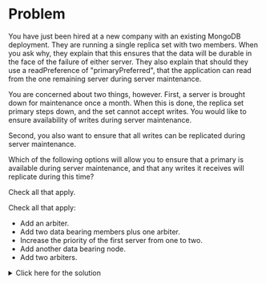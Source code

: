 # Problem
You have just been hired at a new company with an existing MongoDB deployment. They are running a single replica set with two members. When you ask why, they explain that this ensures that the data will be durable in the face of the failure of either server. They also explain that should they use a readPreference of "primaryPreferred", that the application can read from the one remaining server during server maintenance.

You are concerned about two things, however. First, a server is brought down for maintenance once a month. When this is done, the replica set primary steps down, and the set cannot accept writes. You would like to ensure availability of writes during server maintenance.

Second, you also want to ensure that all writes can be replicated during server maintenance.

Which of the following options will allow you to ensure that a primary is available during server maintenance, and that any writes it receives will replicate during this time?

Check all that apply.

Check all that apply:

 - Add an arbiter.
 - Add two data bearing members plus one arbiter.
 - Increase the priority of the first server from one to two.
 - Add another data bearing node.
 - Add two arbiters.

<details>
  <summary>Click here for the solution</summary>
    <ul>
      <li>Add two data bearing members plus one arbiter.</li>
	  <li>Add another data bearing node.</li>
	</ul>
</details>